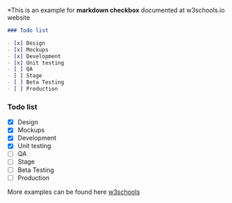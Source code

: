 *This is an example for **markdown checkbox** documented at w3schools.io website
```Markdown
### Todo list

- [x] Design
- [x] Mockups
- [x] Development
- [x] Unit testing
- [ ] QA
- [ ] Stage
- [ ] Beta Testing
- [ ] Production
```

### Todo list

- [x] Design
- [x] Mockups
- [x] Development
- [x] Unit testing
- [ ] QA
- [ ] Stage
- [ ] Beta Testing
- [ ] Production

More examples can be found here  [w3schools](https://w3schools.io/file/markdown-checkbox-github/)
